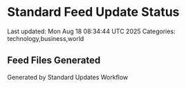 # Standard Feed Update Status
Last updated: Mon Aug 18 08:34:44 UTC 2025
Categories: technology,business,world

## Feed Files Generated

Generated by Standard Updates Workflow
